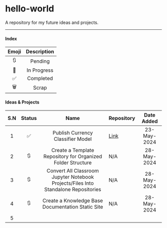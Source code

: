 # hello-world
A repository for my future ideas and projects.  

----
#### Index
| Emoji | Description |
| :---: | :---------: |
|  🔃   |   Pending   |
|  🌷   | In Progress |
|   ✅   |  Completed  |
|  🗑   |    Scrap    |
#### Ideas & Projects

| S.N | Status |                                        Name                                        | Repository                                          | Date Added  |
| :-: | :----: |:--------------------------------------------------------------------------------: | --------------------------------------------------- | :---------: |
|  1  |   ✅   |                         Publish Currency Classifier Model                          | [Link](https://github.com/curtainteddy/paisa-chham) | 23-May-2024 |
|  2  |   🔃   |            Create a Template Repository for Organized Folder Structure             | N/A                                                 | 28-May-2024 |
|  3  |   🔃   | Convert All Classroom Jupyter Notebook Projects/Files Into Standalone Repositories | N/A                                                 | 28-May-2024 |
|  4  |   🔃   |                 Create a Knowledge Base Documentation Static Site                  | N/A                                                 | 28-May-2024 |
|  5  |         |                                                                                    |                                                     |             |
